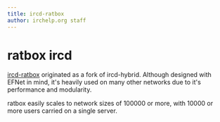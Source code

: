 ```yaml
---
title: ircd-ratbox
author: irchelp.org staff
---
```

# ratbox ircd

[ircd-ratbox](http://www.ratbox.org/) originated as a fork of ircd-hybrid. Although designed with
EFNet in mind, it's heavily used on many other networks due to it's
performance and modularity.

ratbox easily scales to network sizes of 100000 or more, with 10000 or more
users carried on a single server.
